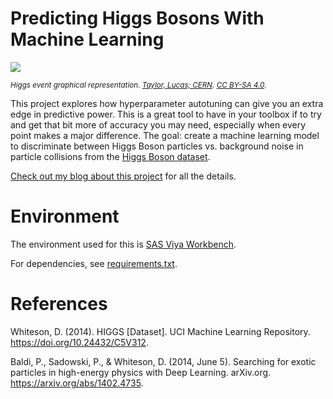 # Predicting Higgs Bosons With Machine Learning
<img src="https://upload.wikimedia.org/wikipedia/commons/thumb/1/1c/CMS_Higgs-event.jpg/300px-CMS_Higgs-event.jpg"></img>

<sup><cite>Higgs event graphical representation. [Taylor, Lucas; CERN](https://cds.cern.ch/record/628469). [CC BY-SA 4.0](https://creativecommons.org/licenses/by-sa/4.0/).</sup></cite>

This project explores how hyperparameter autotuning can give you an extra edge in predictive power. This is a great tool to have in your toolbox if to try and get that bit more of accuracy you may need, especially when every point makes a major difference. The goal: create a machine learning model to discriminate between Higgs Boson particles vs. background noise in particle collisions from the [Higgs Boson dataset](https://archive.ics.uci.edu/dataset/280/higgs).

[Check out my blog about this project](https://blogs.sas.com/content/sgf/2025/06/13/boost-ml-accuracy-with-hyperparameter-tuning/) for all the details.

# Environment
The environment used for this is [SAS Viya Workbench](https://www.sas.com/en_us/software/viya/workbench.html). 

For dependencies, see [requirements.txt](./requirements.txt).

# References

Whiteson, D. (2014). HIGGS [Dataset]. UCI Machine Learning Repository. https://doi.org/10.24432/C5V312.

Baldi, P., Sadowski, P., & Whiteson, D. (2014, June 5). Searching for exotic particles in high-energy physics with Deep Learning. arXiv.org. https://arxiv.org/abs/1402.4735.
